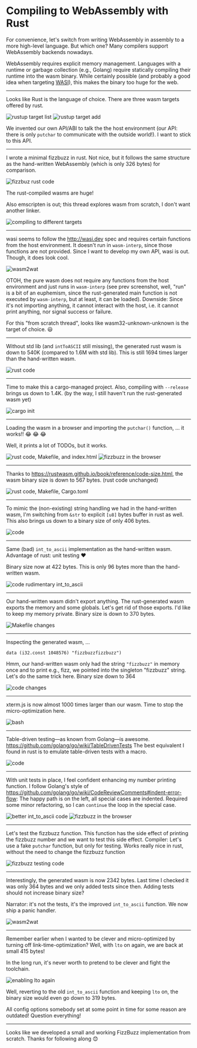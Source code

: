 # Compiling to WebAssembly with Rust

For convenience, let's switch from writing WebAssembly in assembly to a more high-level language.
But which one? Many compilers support WebAssembly backends nowadays.

WebAssembly requires explicit memory management. Languages with a runtime or garbage collection (e.g., Golang) require statically compiling their runtime into the wasm binary. While certainly possible (and probably a good idea when targeting [WASI](https://wasi.dev/)), this makes the binary too huge for the web.

---

Looks like Rust is the language of choice. There are three wasm targets offered by rust.

![rustup target list](../imgs/wasm_fizzbuzz_rust1.png)
![rustup target add](../imgs/wasm_fizzbuzz_rust2.png)

We invented our own API/ABI to talk the the host environment (our API: there is only `putchar` to communicate with the outside world!). I want to stick to this API.

---

I wrote a minimal fizzbuzz in rust. Not nice, but it follows the same structure as the hand-written WebAssembly (which is only 326 bytes) for comparison.

![fizzbuz rust code](../imgs/wasm_fizzbuzz_rust3.png)

The rust-compiled wasms are huge!

Also emscripten is out; this thread explores wasm from scratch, I don't want another linker.

![compiling to different targets](../imgs/wasm_fizzbuzz_rust4.png)

---

wasi seems to follow the http://wasi.dev spec and requires certain functions from the host environment. It doesn't run in `wasm-interp`, since those functions are not provided.
Since I want to develop my own API, wasi is out. Though, it does look cool.

![wasm2wat](../imgs/wasm_fizzbuzz_rust5.png)


OTOH, the pure wasm does not require any functions from the host environment and just runs in `wasm-interp` (see prev screenshot, well, "run" is a bit of an euphemism, since the rust-generated main function is not executed by `wasm-interp`, but at least, it can be loaded). Downside: Since it's not importing anything, it cannot interact with the host, i.e. it cannot print anything, nor signal success or failure.

For this "from scratch thread", looks like wasm32-unknown-unknown is the target of choice. :smiley:

---

Without std lib (and `intToASCII` still missing), the generated rust wasm is down to 540K (compared to 1.6M with std lib). This is still 1694 times larger than the hand-written wasm.

![rust code](../imgs/wasm_fizzbuzz_rust6.png)

---

Time to make this a cargo-managed project. Also, compiling with `--release` brings us down to 1.4K.
(by the way, I still haven't run the rust-generated wasm yet)

![cargo init](../imgs/wasm_fizzbuzz_rust7.png)

---

Loading the wasm in a browser and importing the `putchar()` function, ... it works!! :joy: :joy: :joy:

Well, it prints a lot of TODOs, but it works.

![rust code, Makefile, and index.html](../imgs/wasm_fizzbuzz_rust8.png)
![fizzbuzz in the browser](../imgs/wasm_fizzbuzz_rust9.png)

---

Thanks to https://rustwasm.github.io/book/reference/code-size.html, the wasm binary size is down to 567 bytes. (rust code unchanged)

![rust code, Makefile, Cargo.toml](../imgs/wasm_fizzbuzz_rust10.png)

---

To mimic the (non-existing) string handling we had in the hand-written wasm, I'm switching from `&str` to explicit `[u8]` bytes buffer in rust as well.
This also brings us down to a binary size of only 406 bytes.


![code](../imgs/wasm_fizzbuzz_rust11.png)

---

Same (bad) `int_to_ascii` implementation as the hand-written wasm. Advantage of rust: unit testing :heart:

Binary size now at 422 bytes. This is only 96 bytes more than the hand-written wasm.

![code rudimentary int_to_ascii](../imgs/wasm_fizzbuzz_rust12.png)

---

Our hand-written wasm didn't export anything. The rust-generated wasm exports the memory and some globals. Let's get rid of those exports. I'd like to keep my memory private. Binary size is down to 370 bytes.

![Makefile changes](../imgs/wasm_fizzbuzz_rust13.png)

---

Inspecting the generated wasm, ...

`data (i32.const 1048576) "fizzbuzzfizzbuzz")`

Hmm, our hand-written wasm only had the string `"fizzbuzz"` in memory once and to print e.g., fizz, we pointed into the singleton "fizzbuzz" string. Let's do the same trick here. Binary size down to 364

![code changes](../imgs/wasm_fizzbuzz_rust14.png)

---

xterm.js is now almost 1000 times larger than our wasm. Time to stop the micro-optimization here.

![bash](../imgs/wasm_fizzbuzz_rust15.png)

---

Table-driven testing—as known from Golang—is awesome. https://github.com/golang/go/wiki/TableDrivenTests The best equivalent I found in rust is to emulate table-driven tests with a macro.

![code](../imgs/wasm_fizzbuzz_rust16.png)

---

With unit tests in place, I feel confident enhancing my number printing function. I follow Golang's style of https://github.com/golang/go/wiki/CodeReviewComments#indent-error-flow: The happy path is on the left, all special cases are indented. Required some minor refactoring, so I can `continue` the loop in the special case.

![better int_to_ascii code](../imgs/wasm_fizzbuzz_rust17.png)
![fizzbuzz in the browser](../imgs/wasm_fizzbuzz_rust18.png)

---

Let's test the fizzbuzz function. This function has the side effect of printing the fizzbuzz number and we want to test this side effect. Compiler: Let's use a fake `putchar` function, but only for testing. Works really nice in rust, without the need to change the fizzbuzz function

![fizzbuzz testing code](../imgs/wasm_fizzbuzz_rust19.png)

---

Interestingly, the generated wasm is now 2342 bytes. Last time I checked it was only 364 bytes and we only added tests since then. Adding tests should not increase binary size?

Narrator: it's not the tests, it's the improved `int_to_ascii` function. We now ship a panic handler.

![wasm2wat](../imgs/wasm_fizzbuzz_rust20.png)

---

Remember earlier when I wanted to be clever and micro-optimized by turning off link-time-optimization?
Well, with `lto` on again, we are back at small 415 bytes!

In the long run, it's never worth to pretend to be clever and fight the toolchain.

![enabling lto again](../imgs/wasm_fizzbuzz_rust21.png)

Well, reverting to the old `int_to_ascii` function and keeping `lto` on, the binary size would even go down to 319 bytes.

All config options somebody set at some point in time for some reason are outdated! Question everything!


---

Looks like we developed a small and working FizzBuzz implementation from scratch.
Thanks for following along :blush:
